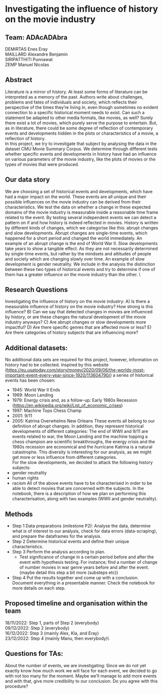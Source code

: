 # Investigating the influence of history on the movie industry
## Team: ADAcADAbra
DEMIRTAS Enes Eray\
MAILLARD Alexandre Benjamin\
SIRIPATTHITI Punnawat\
ZEMP Manuel Nicolas

## Abstract
Literature is a mirror of history. At least some forms of literature can be interpreted as a memory of the past. Authors write about challenges, problems and fates of individuals and society, which reflects their perspective of the times they’re living in, even though sometimes no evident connection to a specific historical moment needs to exist. Can such a statement be adapted to other media formats, like movies, as well? Surely there exist a lot of movies, which purely serve the purpose to entertain. But, as in literature, there could be some degree of reflection of contemporary events and developments hidden in the plots or characteristics of a movie, a reflection of history. \
In this project, we try to investigate that subject by analysing the data in the dataset CMU Movie Summary Corpus. We determine through different tests whether specific events and developments in history have had an influence on various parameters of the movie industry, like the plots of movies or the types of movies that were produced. 

## Our data story
We are choosing a set of historical events and developments, which have had a major impact on the world. These events are all unique and their possible influences on the movie industry can be derived from their characteristics. We test the data on whether a change in these expected domains of the movie industry is measurable inside a reasonable time frame related to the event. By testing several independent events we can detect a pattern on if and how history is indeed reflected in movies. 
History is written by different kinds of changes, which we categorise like this: abrupt changes and slow developments. Abrupt changes are single-time events, which happened for a short period and changed the world immediately. An example of an abrupt change is the end of World War II. Slow developments take years to show a tangible effect. As they are not necessarily determined by single-time events, but rather by the mindsets and attitudes of people and society which are changing slowly over time. An example of slow development is gender neutrality. We include in the analysis the distinction between these two types of historical events and try to determine if one of them has a greater influence on the movie industry than the other. \

## Research Questions
Investigating the influence of history on the movie industry: A) Is there a measurable influence of history on the movie industry? How strong is this influence? B) Can we say that detected changes in movies are influenced by history, or are these changes the natural development of the movie industry anyways? C) Are abrupt changes or slow developments more impactful? D) Are there specific genres that are affected more or less? E) Are there categories of history subjects that are influencing more?

## Additional datasets: 
No additional data sets are required for this project, however, information on history had to be collected. Inspired by this website (https://eu.usatoday.com/story/money/2020/09/06/the-worlds-most-important-event-every-year-since-1920/113604790/) a series of historical events has been chosen: 
* 1945: World War II Ends
* 1969: Moon Landing
* 1979: Energy crisis and, as a follow-up: Early 1980s Recession (https://en.wikipedia.org/wiki/List_of_economic_crises)
* 1997: Machine Tops Chess Champ
* 2001: 9/11
* 2005: Katrina Overwhelms New Orleans
These events all belong to our definition of abrupt changes. In addition, they represent historical developments of different categories: The end of WWII and 9/11 are events related to war, the Moon Landing and the machine topping a chess champion are scientific breakthroughs, the energy crisis and the 1980s recession are economical and the hurricane Katrina is a natural catastrophe. This diversity is interesting for our analysis, as we might get more or less influence from different categories. \
For the slow developments, we decided to attack the following history subjects: 
* gender neutrality
* human rights
* racism
All of the above events have to be characterised in order to be able to detect movies that are concerned with the subjects. In the notebook, there is a description of how we plan on performing this characterisation, along with two examples (WWII and gender neutrality). 

## Methods
* Step 1 Data preparations (milestone P2): Analyse the data, determine what is of interest to our analysis, check for data errors (data-scraping), and prepare the dataframes for the analysis.
* Step 2 Determine historical events and define their unique characteristics. 
* Step 3 Perform the analysis according to plan.
  * Test significance of change in a certain period before and after the event with hypothesis testing. For instance; find a number of change of number movies in war genre  years before and after the event.   (maybe detail this step a bit more (substeps etc))
* Step 4 Put the results together and come up with a conclusion. Document everything in a presentable manner.
Check the notebook for more details on each step. 

## Proposed timeline and organisation within the team
18/11/2022: Step 1, parts of Step 2 (everybody)\
09/12/2022: Step 2 (everybody)\
16/12/2022: Step 3 (mainly Alex, Kla, and Eray)\
23/12/2022: Step 4 (mainly Manu, then everybody)\

## Questions for TAs: 
About the number of events, we are investigating: Since we do not yet exactly know how much work we will face for each event, we decided to go with not too many for the moment. Maybe we’ll manage to add more events and with that, give more credibility to our conclusion. Do you agree with this procedure?

